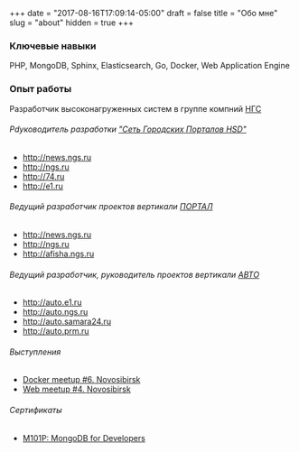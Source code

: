 +++
date = "2017-08-16T17:09:14-05:00"
draft = false
title = "Обо мне"
slug = "about"
hidden = true
+++
### Ключевые навыки
PHP, MongoDB, Sphinx, Elasticsearch, Go, Docker, Web Application Engine

### Опыт работы
Разработчик высоконагруженных систем в группе компний [НГС](http://ngs.ru)

###### Рdуководитель разработки ["Сеть Городских Порталов HSD"](http://ngs.ru)
* http://news.ngs.ru
* http://ngs.ru
* http://74.ru
* http://e1.ru

###### Ведущий разработчик проектов вертикали [ПОРТАЛ](http://ngs.ru)
* http://news.ngs.ru
* http://ngs.ru
* http://afisha.ngs.ru

###### Ведущий разработчик, руководитель проектов вертикали [АВТО](http://auto.ngs.ru)
* http://auto.e1.ru
* http://auto.ngs.ru
* http://auto.samara24.ru
* http://auto.prm.ru

###### Выступления
* [Docker meetup #6. Novosibirsk](https://youtu.be/GD9hYFB7Bbk)
* [Web meetup #4. Novosibirsk](https://youtu.be/llDskdYY-ag)

###### Сертификаты
* [M101P: MongoDB for Developers](https://university.mongodb.com/course_completion/528205dea56c4d9ba342e5b586144871)
 

